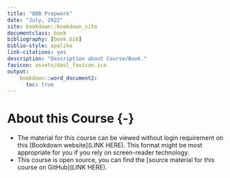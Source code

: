 ```yaml
---
title: "QBB Prepwork"
date: "July, 2022"
site: bookdown::bookdown_site
documentclass: book
bibliography: [book.bib]
biblio-style: apalike
link-citations: yes
description: "Description about Course/Book."
favicon: assets/dasl_favicon.ico
output:
    bookdown::word_document2:
      toc: true
---
```


# About this Course {-}

- The material for this course can be viewed without login requirement on this [Bookdown website](LINK HERE). This format might be most appropriate for you if you rely on screen-reader technology.
- This course is open source, you can find the [source material for this course on GitHub](LINK HERE).
